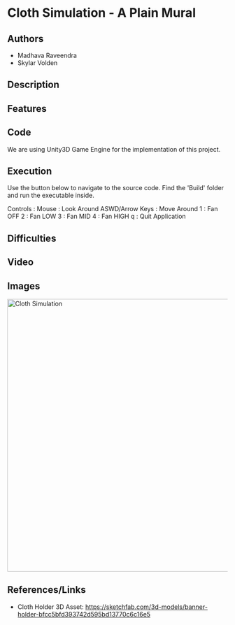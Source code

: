 # Cloth Simulation - A Plain Mural

## Authors

-   Madhava Raveendra
-   Skylar Volden

## Description

## Features

## Code

We are using Unity3D Game Engine for the implementation of this project.

## Execution

Use the button below to navigate to the source code.
Find the 'Build' folder and run the executable inside.

Controls :
Mouse : Look Around
ASWD/Arrow Keys : Move Around
1 : Fan OFF
2 : Fan LOW
3 : Fan MID
4 : Fan HIGH
q : Quit Application

## Difficulties

## Video

## Images

<img width="624" alt="Cloth Simulation" src="">

## References/Links

-   Cloth Holder 3D Asset: https://sketchfab.com/3d-models/banner-holder-bfcc5bfd393742d595bd13770c6c16e5
